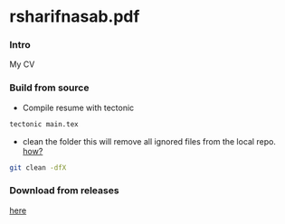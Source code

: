 # rsharifnasab.pdf

### Intro

My CV

### Build from source

- Compile resume with tectonic

```sh
tectonic main.tex
```

- clean the folder
  this will remove all ignored files from the local repo. [how?](https://stackoverflow.com/a/46273201/10999348)

```sh
git clean -dfX
```

### Download from releases 
[here](https://github.com/rsharifnasab/rsharifnasab.pdf/releases/latest/download/main.pdf)

